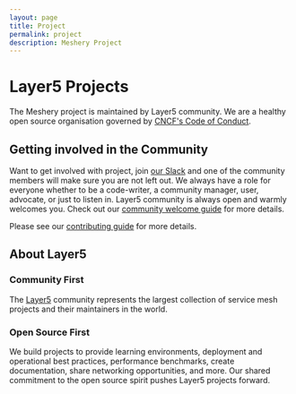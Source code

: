 ```yaml
---
layout: page
title: Project
permalink: project
description: Meshery Project
---
```


# Layer5 Projects

The Meshery project is maintained by Layer5 community. We are a healthy open source organisation governed by [CNCF's Code of Conduct](https://github.com/cncf/foundation/blob/master/code-of-conduct.md).

## Getting involved in the Community

Want to get involved with project, join [our Slack](http://slack.layer5.io) and one of the community members will make sure you are not left out. We always have a role for everyone whether to be a code-writer, a community manager, user, advocate, or just to listen in. Layer5 community is always open and warmly welcomes you. Check out our [community welcome guide](https://docs.google.com/document/d/17OPtDE_rdnPQxmk2Kauhm3GwXF1R5dZ3Cj8qZLKdo5E/edit) for more details.

Please see our [contributing guide](/docs/project/contributing) for more details.

## About Layer5

### Community First

<p>The <a href="https://layer5.io">Layer5</a> community represents the largest collection of service mesh projects and their maintainers in the world.</p>

### Open Source First

<p>We build projects to provide learning environments, deployment and operational best practices, performance benchmarks, create documentation, share networking opportunities, and more. Our shared commitment to the open source spirit pushes Layer5 projects forward.</p>